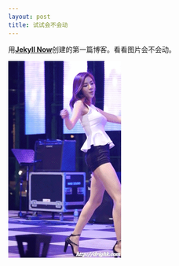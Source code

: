 ```yaml
---
layout: post
title: 试试会不会动
---
```


用[**Jekyll Now**](https://github.com/barryclark/jekyll-now)创建的第一篇博客。看看图片会不会动。

![_config.yml](../images/1-images/test.gif)